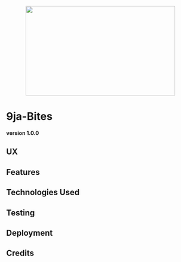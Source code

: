 
<!--Project brand-->
<p align="center">
  <img width="400" height="240" src="https://user-images.githubusercontent.com/68905209/95513384-2dabe200-09b2-11eb-87fb-5737a9f22f96.png">
</p>

<!--Project Name-->
# 9ja-Bites
**version 1.0.0**



<!--UX-->
## UX


<!--Features-->
## Features




<!--Technologies Used-->
## Technologies Used



<!--Testing-->
## Testing



<!--Deployment-->
## Deployment





<!--Credits-->
## Credits